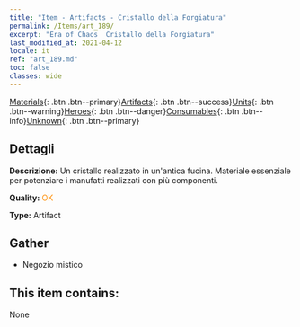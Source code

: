 ```yaml
---
title: "Item - Artifacts - Cristallo della Forgiatura"
permalink: /Items/art_189/
excerpt: "Era of Chaos  Cristallo della Forgiatura"
last_modified_at: 2021-04-12
locale: it
ref: "art_189.md"
toc: false
classes: wide
---
```

 [Materials](/it/Items/){: .btn .btn--primary}[Artifacts](/it/Items/Artifacts/){: .btn .btn--success}[Units](/it/Items/Units/){: .btn .btn--warning}[Heroes](/it/Items/Heroes/){: .btn .btn--danger}[Consumables](/it/Items/Consumables/){: .btn .btn--info}[Unknown](/it/Items/Unknown/){: .btn .btn--primary}

## Dettagli
 **Descrizione:** Un cristallo realizzato in un'antica fucina. Materiale essenziale per potenziare i manufatti realizzati con più componenti.

 **Quality:** <span style="color: #FF8C00">OK</span>

 **Type:** Artifact

## Gather

*    Negozio mistico 

## This item contains:

  None

